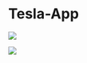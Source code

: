 # Tesla-App

<img src="https://user-images.githubusercontent.com/35305955/228104850-f8b7a48a-5095-4987-84c4-fa6f1f1cbf93.png">

<img src="![modelS](https://user-images.githubusercontent.com/35305955/228705856-8feea626-5619-4b15-b8a7-f52fb5b9e2fe.png)
">

